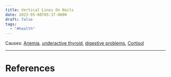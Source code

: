 ```yaml
---
title: Vertical Lines On Nails
date: 2023-05-08T05:37-0800
draft: false
tags:
  - "#health"
---
```

Causes: [Anemia](/notes/health/sickness/anemia), [underactive thyroid](/notes/), [digestive problems](/notes/), [Cortisol](/notes/health/hormones/cortisol)


---
# References
